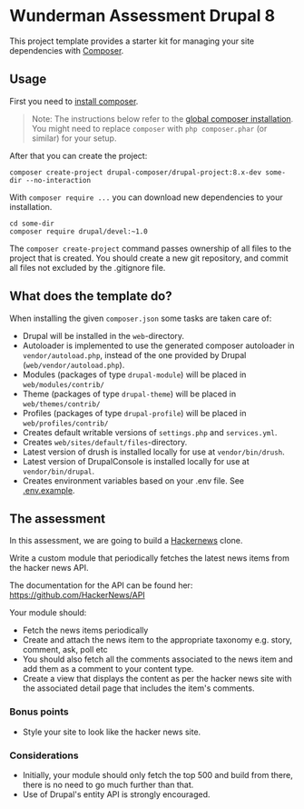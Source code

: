 # Wunderman Assessment Drupal 8


This project template provides a starter kit for managing your site
dependencies with [Composer](https://getcomposer.org/).

## Usage

First you need to [install composer](https://getcomposer.org/doc/00-intro.md#installation-linux-unix-osx).

> Note: The instructions below refer to the [global composer installation](https://getcomposer.org/doc/00-intro.md#globally).
You might need to replace `composer` with `php composer.phar` (or similar)
for your setup.

After that you can create the project:

```
composer create-project drupal-composer/drupal-project:8.x-dev some-dir --no-interaction
```

With `composer require ...` you can download new dependencies to your
installation.

```
cd some-dir
composer require drupal/devel:~1.0
```

The `composer create-project` command passes ownership of all files to the
project that is created. You should create a new git repository, and commit
all files not excluded by the .gitignore file.

## What does the template do?

When installing the given `composer.json` some tasks are taken care of:

* Drupal will be installed in the `web`-directory.
* Autoloader is implemented to use the generated composer autoloader in `vendor/autoload.php`,
  instead of the one provided by Drupal (`web/vendor/autoload.php`).
* Modules (packages of type `drupal-module`) will be placed in `web/modules/contrib/`
* Theme (packages of type `drupal-theme`) will be placed in `web/themes/contrib/`
* Profiles (packages of type `drupal-profile`) will be placed in `web/profiles/contrib/`
* Creates default writable versions of `settings.php` and `services.yml`.
* Creates `web/sites/default/files`-directory.
* Latest version of drush is installed locally for use at `vendor/bin/drush`.
* Latest version of DrupalConsole is installed locally for use at `vendor/bin/drupal`.
* Creates environment variables based on your .env file. See [.env.example](.env.example).

## The assessment

In this assessment, we are going to build a [Hackernews](https://news.ycombinator.com) clone.

Write a custom module that periodically fetches the latest news items from the hacker news API.

The documentation for the API can be found her: https://github.com/HackerNews/API

Your module should:

* Fetch the news items periodically
* Create and attach the news item to the appropriate taxonomy e.g. story, comment, ask, poll etc
* You should also fetch all the comments associated to the news item and add them as a comment to your content type.
* Create a view that displays the content as per the hacker news site with the associated detail page that includes the item's comments.


### Bonus points

* Style your site to look like the hacker news site.

### Considerations

* Initially, your module should only fetch the top 500 and build from there, there is no need to go much further than that.
* Use of Drupal's entity API is strongly encouraged.
